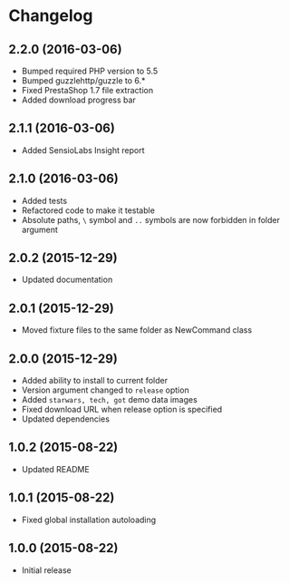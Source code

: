 # Changelog

## 2.2.0 (2016-03-06)
- Bumped required PHP version to 5.5
- Bumped guzzlehttp/guzzle to 6.*
- Fixed PrestaShop 1.7 file extraction
- Added download progress bar

## 2.1.1 (2016-03-06)
- Added SensioLabs Insight report

## 2.1.0 (2016-03-06)
- Added tests
- Refactored code to make it testable
- Absolute paths, `\` symbol and `..` symbols are now forbidden in folder argument

## 2.0.2 (2015-12-29)
- Updated documentation

## 2.0.1 (2015-12-29)
- Moved fixture files to the same folder as NewCommand class

## 2.0.0 (2015-12-29)
- Added ability to install to current folder
- Version argument changed to `release` option
- Added `starwars, tech, got` demo data images
- Fixed download URL when release option is specified
- Updated dependencies

## 1.0.2 (2015-08-22)
- Updated README

## 1.0.1 (2015-08-22)
- Fixed global installation autoloading

## 1.0.0 (2015-08-22)
- Initial release